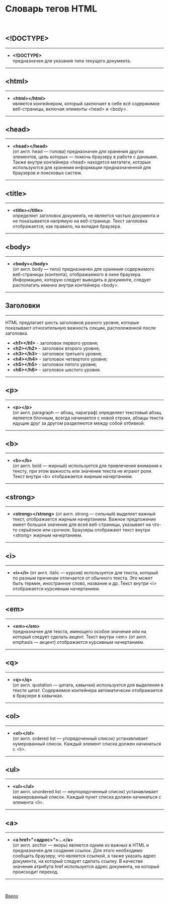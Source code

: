 <a id="Вверх"></a>
# Словарь тегов HTML

<br/>

## <!DOCTYPE>
**************
* __\<!DOCTYPE>__  
предназначен для указания типа текущего документа.
**************
## \<html>
**************
* __\<html>\</html>__  
является контейнером, который заключает в себе всё содержимое веб-страницы, включая элементы \<head> и \<body>.
**************
## \<head>
**************
* __\<head>\</head>__  
(от англ. head — голова) предназначен для хранения других элементов, цель которых — помочь браузеру в работе с данными. Также внутри контейнера \<head> находятся метатеги, которые используются для хранения информации предназначенной для браузеров и поисковых систем.
**************
## \<title>
**************
* __\<title>\</title>__  
определяет заголовок документа, не является частью документа и не показывается напрямую на веб-странице. Текст заголовка отображается, как правило, на вкладке браузера.
**************
## \<body>
**************
* __\<body>\</body>__  
(от англ. body — тело) предназначен для хранения содержимого веб-страницы (контента), отображаемого в окне браузера. Информацию, которую следует выводить в документе, следует располагать именно внутри контейнера \<body>. 
**************
## Заголовки
**************
HTML предлагает шесть заголовков разного уровня, которые показывают относительную важность секции, расположенной после заголовка. 
* __\<h1>\</h1>__ - заголовок первого уровня;
* __\<h2>\</h2>__ - заголовок второго уровня;
* __\<h3>\</h3>__ - заголовок третьего уровня;
* __\<h4>\</h4>__ - заголовок четвертого уровня;
* __\<h5>\</h5>__ - заголовок пятого уровня;
* __\<h6>\</h6>__ - заголовок шестого уровня.
**************
## \<p>
**************
* __\<p>\</p>__  
(от англ. paragraph — абзац, параграф) определяет текстовый абзац является блочным, всегда начинается с новой строки, абзацы текста идущие друг за другом разделяются между собой отбивкой.
**************
## \<b>
**************
* __\<b>\</b>__  
(от англ. bold — жирный) используется для привлечения внимания к тексту, при этом важность или значение текста не играют роли. Текст внутри \<b> отображается жирным начертанием.
**************
## \<strong>
**************
* __\<strong>\</strong>__ 
 (от англ. strong — сильный) выделяет важный текст, отображается жирным начертанием. Важное предложение имеет большое значение для всей веб-страницы, указывает на что-то серьёзное или срочное. Браузеры отображают текст внутри \<strong> жирным начертанием.
**************
## \<i>
*************
* __\<i>\</i>__ 
 (от англ. italic — курсив) используется для текста, который по разным причинам отличается от обычного текста. Это может быть термин, иностранное слово, название и др. Текст внутри \<i> отображается курсивным начертанием.
*************
## \<em>
*************
* __\<em>\</em>__  
предназначен для текста, имеющего особое значение или на который следует сделать акцент. Текст внутри \<em> (от англ. emphasis — акцент) отображается курсивным начертанием.
*************
## \<q>
*************
* __\<q>\</q>__  
(от англ. quotation — цитата, кавычки) используется для выделения в тексте цитат. Содержимое контейнера автоматически отображается в браузере в кавычках.
*************
## \<ol>
************
* __\<ol>\</ol>__  
(от англ. ordered list — упорядоченный список) устанавливает нумерованный список. Каждый элемент списка должен начинаться с \<li>.
************
## \<ul>
************
* __\<ul>\</ul>__  
(от англ. unordered list — неупорядоченный список) устанавливает маркированный список. Каждый пункт списка должен начинаться с элемента \<li>.
************
## \<a>
************
* __\<a href="<адрес>">...\</a>__  
(от англ. anchor — якорь) является одним из важных в HTML и предназначен для создания ссылок. Для этого необходимо сообщить браузеру, что является ссылкой, а также указать адрес документа, на который следует сделать ссылку. В качестве значения атрибута href используется адрес документа, на который происходит переход.
************

<br/>

[Вверх](#Вверх)